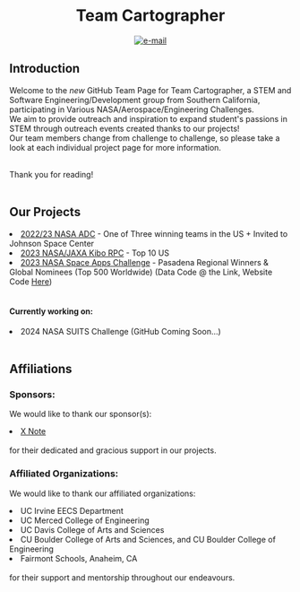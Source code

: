 <div align=center> 
<h1><b>Team Cartographer</b></h1>
  <p align=center>
    <a href="mailto:teamcartographer@gmail.com"><img src="https://img.shields.io/badge/contact-teamcartographer@gmail.com-E1306C" alt="e-mail"></a>
</div>

## Introduction
Welcome to the *new* GitHub Team Page for Team Cartographer, a STEM and Software Engineering/Development group from Southern California, participating in Various NASA/Aerospace/Engineering Challenges. <br>
We aim to provide outreach and inspiration to expand student's passions in STEM through outreach events created thanks to our projects! <br>
Our team members change from challenge to challenge, so please take a look at each individual project page for more information.<br><br>

Thank you for reading!
<br><br>

## Our Projects
<li> <a href="https://github.com/Team-Cartographer/cartographerADC23">2022/23 NASA ADC</a> - One of Three winning teams in the US + Invited to Johnson Space Center</li>
<li> <a href="https://github.com/Team-Cartographer/Kibo-RPC">2023 NASA/JAXA Kibo RPC</a> - Top 10 US </li>
<li> <a href=https://github.com/Team-Cartographer/Space-Apps-2023-Data>2023 NASA Space Apps Challenge</a> - Pasadena Regional Winners & Global Nominees (Top 500 Worldwide) (Data Code @ the Link, Website Code <a href="https://github.com/SuleymanEfe/space-apps-website">Here</a>)</li><br>

#### Currently working on: 
<li>2024 NASA SUITS Challenge (GitHub Coming Soon...) </li><br>


## Affiliations

### Sponsors:
We would like to thank our sponsor(s): 
<li><a href="https://www.kickstarter.com/projects/xnote/xnote-chatgpt-powered-smart-notebook?ref=7il62y">X Note</a></li><br>
for their dedicated and gracious support in our projects.<br>

### Affiliated Organizations:
We would like to thank our affiliated organizations: 
<li>UC Irvine EECS Department</li>
<li>UC Merced College of Engineering</li>
<li>UC Davis College of Arts and Sciences</li>
<li>CU Boulder College of Arts and Sciences, and CU Boulder College of Engineering</li>
<li>Fairmont Schools, Anaheim, CA</li><br>
for their support and mentorship throughout our endeavours. <br>
